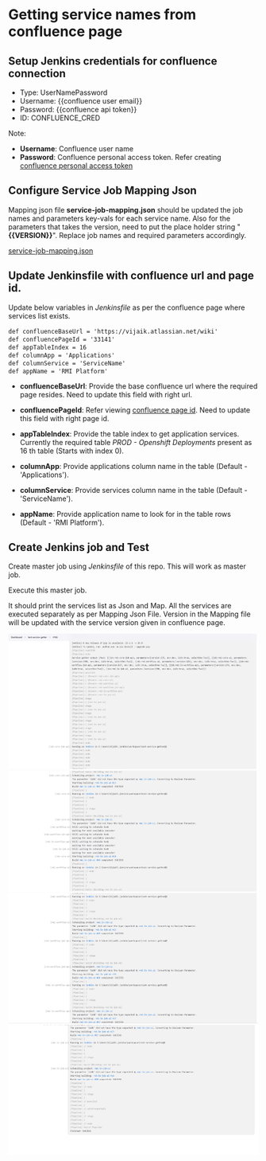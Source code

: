 # Getting service names from confluence page

## Setup Jenkins credentials for confluence connection
- Type: UserNamePassword
- Username: {{confluence user email}}
- Password: {{confluence api token}}
- ID: CONFLUENCE_CRED

Note: 
- **Username**: Confluence user name
- **Password**: Confluence personal access token. Refer creating [confluence personal access token](https://confluence.atlassian.com/enterprise/using-personal-access-tokens-1026032365.html)

## Configure Service Job Mapping Json 

Mapping json file **service-job-mapping.json** should be updated the job names and parameters key-vals for each service name.
Also for the parameters that takes the version, need to put the place holder string "**{{VERSION}}**".
Replace job names and required parameters accordingly.

[service-job-mapping.json](https://github.com/kumvijaya/deploy-service-getter/blob/main/service-job-mapping.json)

## Update Jenkinsfile with confluence url and page id.
Update below variables in *Jenkinsfile* as per the confluence page where services list exists.

```
def confluenceBaseUrl = 'https://vijaik.atlassian.net/wiki'
def confluencePageId = '33141'
def appTableIndex = 16
def columnApp = 'Applications'
def columnService = 'ServiceName'
def appName = 'RMI Platform'
```
- **confluenceBaseUrl**: Provide the base confluence url where the required page resides. Need to update this field with right url.

- **confluencePageId**: Refer viewing [confluence page id](https://confluence.atlassian.com/confkb/how-to-get-confluence-page-id-648380445.html). Need to update this field with right page id.

- **appTableIndex**: Provide the table index to get application services. Currently the required table *PROD - Openshift Deployments* present as 16 th table (Starts with index 0).

- **columnApp**: Provide applications column name in the table (Default - 'Applications').

- **columnService**: Provide services column name in the table (Default - 'ServiceName').

- **appName**: Provide application name to look for in the table rows (Default - 'RMI Platform').

## Create Jenkins job and Test
Create master job using *Jenkinsfile* of this repo. This will work as master job.

Execute this master job.

It should print the services list as Json and Map. All the services are executed separately as per Mapping Json File.
Version in the Mapping file will be updated with the service version given in confluence page.

![jenkins-job-listing-services](https://github.com/kumvijaya/deploy-service-getter/blob/main/images/jenkins-job-listing-services1.png)
![jenkins-job-listing-services](https://github.com/kumvijaya/deploy-service-getter/blob/main/images/jenkins-job-listing-services2.png)
![jenkins-job-listing-services](https://github.com/kumvijaya/deploy-service-getter/blob/main/images/jenkins-job-listing-services3.png)
![jenkins-job-listing-services](https://github.com/kumvijaya/deploy-service-getter/blob/main/images/jenkins-job-listing-services4.png)

